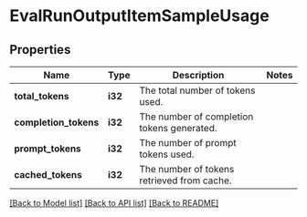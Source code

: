 # EvalRunOutputItemSampleUsage

## Properties

Name | Type | Description | Notes
------------ | ------------- | ------------- | -------------
**total_tokens** | **i32** | The total number of tokens used. | 
**completion_tokens** | **i32** | The number of completion tokens generated. | 
**prompt_tokens** | **i32** | The number of prompt tokens used. | 
**cached_tokens** | **i32** | The number of tokens retrieved from cache. | 

[[Back to Model list]](../README.md#documentation-for-models) [[Back to API list]](../README.md#documentation-for-api-endpoints) [[Back to README]](../README.md)


